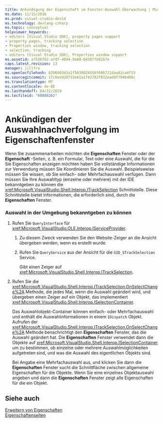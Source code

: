 ```yaml
---
title: Ankündigung der Eigenschaft im Fenster-Auswahl-Überwachung | Microsoft-Dokumentation
ms.date: 11/15/2016
ms.prod: visual-studio-dev14
ms.technology: devlang-csharp
ms.topic: conceptual
helpviewer_keywords:
- editors [Visual Studio SDK], property pages support
- property pages, tracking selection
- Properties window, tracking selection
- selection, tracking
- editors [Visual Studio SDK], Properties window support
ms.assetid: a7536f82-afd7-4894-9a60-84307fb92b7e
caps.latest.revision: 13
manager: jillfra
ms.openlocfilehash: 6296993d3a1f5039024556f09b721daa82ca4f53
ms.sourcegitcommit: 1fc6ee928733e61a1f42782f832ead9f7946d00c
ms.translationtype: MT
ms.contentlocale: de-DE
ms.lasthandoff: 04/22/2019
ms.locfileid: "60089262"
---
```

# <a name="announcing-property-window-selection-tracking"></a>Ankündigen der Auswahlnachverfolgung im Eigenschaftenfenster
Wenn Sie zusammenarbeiten möchten die **Eigenschaften** Fenster oder der **Eigenschaft** -Seiten, z. B. ein Formular, Text oder eine Auswahl, die für die Sie Eigenschaften anzeigen möchten haben Sie vollständige Informationen zur Verwendung müssen Sie Koordinieren Sie die Auswahl. Beispielsweise müssen Sie wissen, ob Sie einfach- oder Mehrfachauswahl verfügen. Dann müssen Sie Ihre Auswahltyp (einzelne oder mehrere) mit der IDE bekanntgeben zu können die <xref:Microsoft.VisualStudio.Shell.Interop.ITrackSelection> Schnittstelle. Diese Schnittstelle bietet Informationen, die erforderlich sind, durch die **Eigenschaften** Fenster.  
  
### <a name="to-announce-selection-to-the-environment"></a>Auswahl in der Umgebung bekanntgeben zu können  
  
1. Rufen Sie `QueryInterface` für <xref:Microsoft.VisualStudio.OLE.Interop.IServiceProvider>.  
  
    1. Zu diesem Zweck verwenden Sie den Website-Zeiger an die Ansicht übergeben werden, wenn es erstellt wurde.  
  
    2. Rufen Sie `QueryService` aus der Ansicht für die `SID_STrackSelection` Service.  
  
         Gibt einen Zeiger auf <xref:Microsoft.VisualStudio.Shell.Interop.ITrackSelection>.  
  
2. Rufen Sie die <xref:Microsoft.VisualStudio.Shell.Interop.ITrackSelection.OnSelectChange%2A> Methode, die jedes Mal, wenn die Auswahl geändert wird, und übergeben einen Zeiger auf ein Objekt, das implementiert <xref:Microsoft.VisualStudio.Shell.Interop.ISelectionContainer>.  
  
     Das Auswahlobjekt-Container können einfach- oder Mehrfachauswahl und enthält die Auswahlinformationen in einem `IDispatch` Objekt. Aufrufen der <xref:Microsoft.VisualStudio.Shell.Interop.ITrackSelection.OnSelectChange%2A> Methode benachrichtigt den **Eigenschaften** Fenster, das die Auswahl geändert hat. Die **Eigenschaften** Fenster verwendet dann die Objekte auf <xref:Microsoft.VisualStudio.Shell.Interop.ISelectionContainer> um zu bestimmen, ob einzelne oder mehrere Auswahlmöglichkeiten aufgetreten sind, und was die Auswahl des eigentlichen Objekts sind.  
  
     Bei Angabe eine Mehrfachauswahl aus, und klicken Sie dann die **Eigenschaften** Fenster sucht die Schnittfläche zwischen allgemeine Eigenschaften für die Objekte. Wenn Sie eine einzelnes Objektauswahl angeben und dann die **Eigenschaften** Fenster zeigt alle Eigenschaften für die ein Objekt.  
  
## <a name="see-also"></a>Siehe auch  
 [Erweitern von Eigenschaften](../extensibility/internals/extending-properties.md)   
 [Eigenschaftenseiten](../extensibility/internals/property-pages.md)